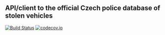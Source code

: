 ## API/client to the official Czech police database of stolen vehicles
[![Build Status](https://travis-ci.org/todvora/policecz-vehicles-client.svg?branch=master)](https://travis-ci.org/todvora/policecz-vehicles-client)
[![codecov.io](https://codecov.io/github/todvora/policecz-vehicles-client/coverage.svg?branch=master)](https://codecov.io/github/todvora/policecz-vehicles-client?branch=master)
